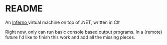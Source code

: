 # README #

An [Inferno ](https://en.wikipedia.org/wiki/Inferno_%28operating_system%29)virtual machine on top of .NET, written in C#

Right now, only can run basic console based output programs. In a (remote) future I'd like to finish this work and add all the missing pieces.